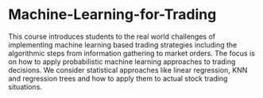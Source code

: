 # Machine-Learning-for-Trading
This course introduces students to the real world challenges of implementing machine learning based trading strategies including the algorithmic steps from information gathering to market orders. The focus is on how to apply probabilistic machine learning approaches to trading decisions. We consider statistical approaches like linear regression, KNN and regression trees and how to apply them to actual stock trading situations.
